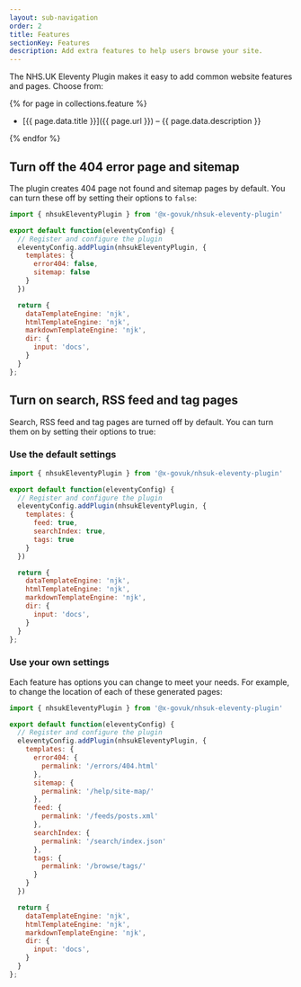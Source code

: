 ```yaml
---
layout: sub-navigation
order: 2
title: Features
sectionKey: Features
description: Add extra features to help users browse your site.
---
```


The NHS.UK Eleventy Plugin makes it easy to add common website features and pages. Choose from:

{% for page in collections.feature %}

- [{{ page.data.title }}]({{ page.url }}) – {{ page.data.description }}

{% endfor %}

## Turn off the 404 error page and sitemap

The plugin creates 404 page not found and sitemap pages by default. You can turn these off by setting their options to `false`:

```js
import { nhsukEleventyPlugin } from '@x-govuk/nhsuk-eleventy-plugin'

export default function(eleventyConfig) {
  // Register and configure the plugin
  eleventyConfig.addPlugin(nhsukEleventyPlugin, {
    templates: {
      error404: false,
      sitemap: false
    }
  })

  return {
    dataTemplateEngine: 'njk',
    htmlTemplateEngine: 'njk',
    markdownTemplateEngine: 'njk',
    dir: {
      input: 'docs',
    }
  }
};
```

## Turn on search, RSS feed and tag pages

Search, RSS feed and tag pages are turned off by default. You can turn them on by setting their options to true:

### Use the default settings

```js
import { nhsukEleventyPlugin } from '@x-govuk/nhsuk-eleventy-plugin'

export default function(eleventyConfig) {
  // Register and configure the plugin
  eleventyConfig.addPlugin(nhsukEleventyPlugin, {
    templates: {
      feed: true,
      searchIndex: true,
      tags: true
    }
  })

  return {
    dataTemplateEngine: 'njk',
    htmlTemplateEngine: 'njk',
    markdownTemplateEngine: 'njk',
    dir: {
      input: 'docs',
    }
  }
};
```

### Use your own settings

Each feature has options you can change to meet your needs. For example, to change the location of each of these generated pages:

```js
import { nhsukEleventyPlugin } from '@x-govuk/nhsuk-eleventy-plugin'

export default function(eleventyConfig) {
  // Register and configure the plugin
  eleventyConfig.addPlugin(nhsukEleventyPlugin, {
    templates: {
      error404: {
        permalink: '/errors/404.html'
      },
      sitemap: {
        permalink: '/help/site-map/'
      },
      feed: {
        permalink: '/feeds/posts.xml'
      },
      searchIndex: {
        permalink: '/search/index.json'
      },
      tags: {
        permalink: '/browse/tags/'
      }
    }
  })

  return {
    dataTemplateEngine: 'njk',
    htmlTemplateEngine: 'njk',
    markdownTemplateEngine: 'njk',
    dir: {
      input: 'docs',
    }
  }
};
```
